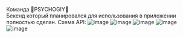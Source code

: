 Команда 🦍PSYCHOGIY🦍  
Бекенд который планировался для использования в приложении полностью сделан.
Схема API:
![image](https://user-images.githubusercontent.com/53346966/146670283-aed91410-b08e-494f-b0c1-0c7562d3969e.png)
![image](https://user-images.githubusercontent.com/53346966/146670288-3e2bf26f-f161-4d87-b35d-04196a8f5351.png)
![image](https://user-images.githubusercontent.com/53346966/146670291-871a0397-d749-47ab-8fa3-de90106137ec.png)
![image](https://user-images.githubusercontent.com/53346966/146670295-db874161-9a8e-401f-8511-fe579e6cff35.png)
![image](https://user-images.githubusercontent.com/53346966/146670297-11e8f4a9-52a4-4153-99b0-b62dcaeb5f76.png)
